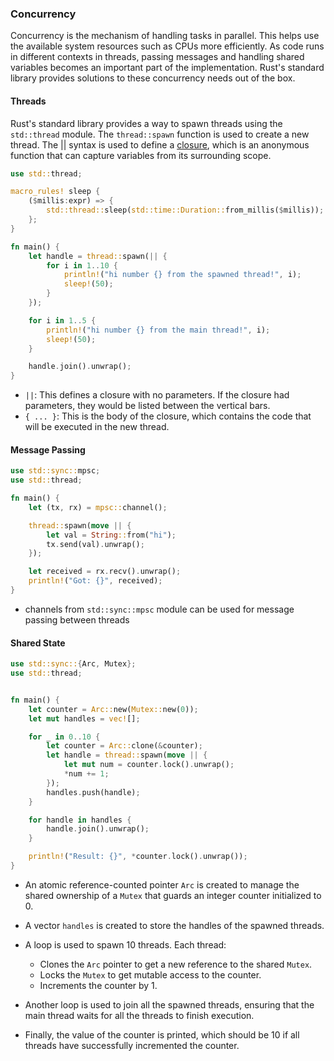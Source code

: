 ### Concurrency

Concurrency is the mechanism of handling tasks in parallel. This helps use the available system resources such as CPUs more efficiently. As code runs in different contexts in threads, passing messages and handling shared variables becomes an important part of the implementation. Rust's standard library provides solutions to these concurrency needs out of the box.


#### Threads

Rust's standard library provides a way to spawn threads using the `std::thread` module. The `thread::spawn` function is used to create a new thread. The || syntax is used to define a [closure](./closure.md), which is an anonymous function that can capture variables from its surrounding scope.

```rust
use std::thread;

macro_rules! sleep {
    ($millis:expr) => {
        std::thread::sleep(std::time::Duration::from_millis($millis));
    };
}

fn main() {
    let handle = thread::spawn(|| {
        for i in 1..10 {
            println!("hi number {} from the spawned thread!", i);
            sleep!(50);
        }
    });

    for i in 1..5 {
        println!("hi number {} from the main thread!", i);
        sleep!(50);
    }

    handle.join().unwrap();
}
```

- `||`: This defines a closure with no parameters. If the closure had parameters, they would be listed between the vertical bars.
- `{ ... }`: This is the body of the closure, which contains the code that will be executed in the new thread.

#### Message Passing

```rust
use std::sync::mpsc;
use std::thread;

fn main() {
    let (tx, rx) = mpsc::channel();

    thread::spawn(move || {
        let val = String::from("hi");
        tx.send(val).unwrap();
    });

    let received = rx.recv().unwrap();
    println!("Got: {}", received);
}
```
- channels from `std::sync::mpsc` module can be used for message passing between threads

#### Shared State

```rust
use std::sync::{Arc, Mutex};
use std::thread;


fn main() {
    let counter = Arc::new(Mutex::new(0));
    let mut handles = vec![];

    for _ in 0..10 {
        let counter = Arc::clone(&counter);
        let handle = thread::spawn(move || {
            let mut num = counter.lock().unwrap();
            *num += 1;
        });
        handles.push(handle);
    }

    for handle in handles {
        handle.join().unwrap();
    }

    println!("Result: {}", *counter.lock().unwrap());
}
```
- An atomic reference-counted pointer `Arc` is created to manage the shared ownership of a `Mutex` that guards an integer counter initialized to 0. <br/>

- A vector `handles` is created to store the handles of the spawned threads.<br/>

- A loop is used to spawn 10 threads. Each thread:<br/>
  - Clones the `Arc` pointer to get a new reference to the shared `Mutex`.<br/>
  - Locks the `Mutex` to get mutable access to the counter.
  - Increments the counter by 1.<br/>

- Another loop is used to join all the spawned threads, ensuring that the main thread waits for all the threads to finish execution.<br/>

- Finally, the value of the counter is printed, which should be 10 if all threads have successfully incremented the counter.<br/>
